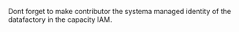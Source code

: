 Dont forget to make contributor the systema managed identity of the datafactory in the capacity IAM.
